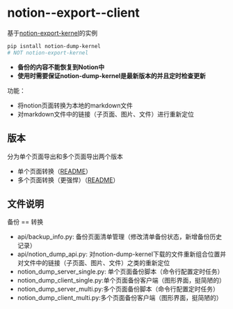 # notion--export--client

基于[notion-export-kernel](https://github.com/delta1037/notion-dump-kernel)的实例

```bash
pip isntall notion-dump-kernel
# NOT notion-export-kernel
```

-   **备份的内容不能恢复到Notion中**
-   **使用时需要保证notion-dump-kernel是最新版本的并且定时检查更新**

功能：

-   将notion页面转换为本地的markdown文件
-   对markdown文件中的链接（子页面、图片、文件）进行重新定位

## 版本

分为单个页面导出和多个页面导出两个版本

-   单个页面转换（[README](https://github.com/delta1037/notion-dump-local/blob/main/README_single_zh.md)）
-   多个页面转换（更强悍）（[README](https://github.com/delta1037/notion-dump-local/blob/main/README_multi_zh.md)）

## 文件说明

备份 == 转换

- api/backup_info.py: 备份页面清单管理（修改清单备份状态，新增备份历史记录）
- api/notion_dump_api.py: 对notion-dump-kernel下载的文件重新组合位置并对文件中的链接（子页面、图片、文件）之类的重新定位
- notion_dump_server_single.py: 单个页面备份脚本（命令行配置定时任务）
- notion_dump_client_single.py:单个页面备份客户端（图形界面，挺简陋的）
- notion_dump_server_multi.py:多个页面备份脚本（命令行配置定时任务）
- notion_dump_client_multi.py:多个页面备份客户端（图形界面，挺简陋的）


